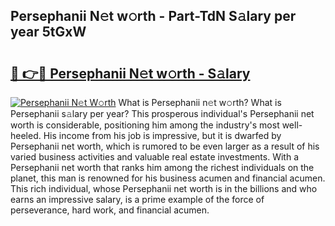 ## Persephanii N𝚎t w𝚘rth - Part-TdN S𝚊lary per year 5tGxW

# <h2><a href="http://gc4qvq1.nevu.top/?p=Persephanii">🔗 👉🔴 Persephanii N𝚎t w𝚘rth - S𝚊lary</a></h2>

[![Persephanii N𝚎t W𝚘rth](https://i.imgur.com/Oavwk0R.jpeg)](http://gc4qvq1.nevu.top/?p=Persephanii)
What is Persephanii n𝚎t w𝚘rth? What is Persephanii s𝚊lary per year?
This prosperous individual's Persephanii net worth is considerable, positioning him among the industry's most well-heeled. His income from his job is impressive, but it is dwarfed by Persephanii net worth, which is rumored to be even larger as a result of his varied business activities and valuable real estate investments. With a Persephanii net worth that ranks him among the richest individuals on the planet, this man is renowned for his business acumen and financial acumen. This rich individual, whose Persephanii net worth is in the billions and who earns an impressive salary, is a prime example of the force of perseverance, hard work, and financial acumen.
